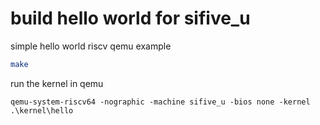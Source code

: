 # build hello world for sifive_u
simple hello world riscv qemu example

```bash
make
```

run the kernel in qemu
```
qemu-system-riscv64 -nographic -machine sifive_u -bios none -kernel .\kernel\hello
```